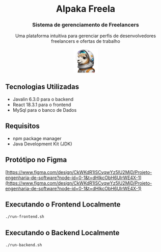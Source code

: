 <h1 align="center">Alpaka Freela</h1>

<h3 align="center">Sistema de gerenciamento de Freelancers</h3>

<p align="center">
  Uma plataforma intuitiva para gerenciar perfis de desenvolvedores freelancers e ofertas de trabalho
</p>

<p align="center">
 <img src="./react-frontend/src/img/alpaca-astronaut.png" width="15%" alt="Image description">
</p> 
  
  
## Tecnologias Utilizadas

- Javalin 6.3.0 para o backend
- React 18.3.1 para o frontend
- MySql para o banco de Dados

## Requisitos
- npm package manager
- Java Development Kit (JDK)

## Protótipo no Figma
[https://www.figma.com/design/CkWKdR1lSCyqwYz5lU2MjD/Projeto-engenharia-de-software?node-id=0-1&t=dHIkcObH6UIrWE4X-1](https://www.figma.com/design/CkWKdR1lSCyqwYz5lU2MjD/Projeto-engenharia-de-software?node-id=0-1&t=dHIkcObH6UIrWE4X-1)

## Executando o Frontend Localmente

```sh
./run-frontend.sh
```

## Executando o Backend Localmente
```sh
./run-backend.sh
```

